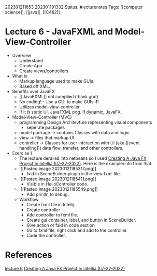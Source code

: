 202301211653
202301191332
Status: #lecturenotes
Tags: [[computer science]], [[java]], [[C482]]


# Lecture 6 - JavaFXML and Model-View-Controller
- Overview
	- Understand
	- Create App
	- Create views/controllers
- What is
	- Markup language used to make GUIs.
	- Based off XML.
- Benefits over JavaFX
	- [[JavaFXML]] not complied (thank god)
	- No coding! - Use a GUI to make GUIs :P.
	- Utilizes model-view-controller
	- If it is static UI, JavaFXML pog. If dynamic, JavaFX.
- Model-View-Controller (MVC)
	- programming Design Architevture representing visual components
		- seperate packages
	- model package → contains Classes with data and logic.
	- view → files that markup UI
	- controller → Classes for user interaction with UI (aka [[event handling]]) data flow, transfer, and other controllers.
- Exercise 1
	- The lecture derailed into netbeans so I used [Creating A Java FX Project In IntelliJ (07-22-2022)](https://wgu.hosted.panopto.com/Panopto/Pages/Viewer.aspx?id=4187aa88-7e14-4857-8332-aeda00f61fa1). Here is the example/info from that.
	- ![[Pasted image 20230121185317.png]]
		- fxid in SceneBuilder plugin in the view fxml file.
	- ![[Pasted image 20230121185411.png]]
		- Visible in HelloController code.
	- ![[Pasted image 20230121185549.png]]
		- Add println to debug.
	- Workflow
		- Create fxml file in Intellij. 
		- Create controller
		- Add controller to fxml file.
		- Create gui container, label, and button in SceneBuilder.
		- Give action or fxid in code section
		- Go to fxml file, right click and add to the controller.
		- Code the controller.
# References
 [lecture 6](https://wgu.hosted.panopto.com/Panopto/Pages/Viewer.aspx?id=a7dcedbe-0731-45e2-b55b-ab4901528593)
 [Creating A Java FX Project In IntelliJ (07-22-2022)](https://wgu.hosted.panopto.com/Panopto/Pages/Viewer.aspx?id=4187aa88-7e14-4857-8332-aeda00f61fa1)